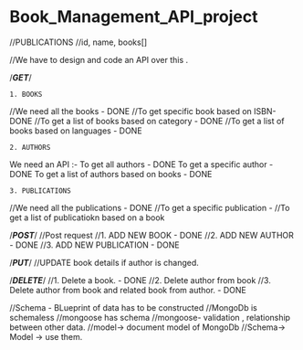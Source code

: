 # Book_Management_API_project
//PUBLICATIONS
//id, name, books[]

//We have to design and code an API over this .

/*********GET*********/
```
1. BOOKS
```
//We need all the books - DONE
//To get specific book based on ISBN- DONE
//To get a list of books based on category - DONE
//To get a list of books based on languages - DONE

```
2. AUTHORS
```
We need an API :-
To get all authors - DONE
To get a specific author - DONE
To get a list of authors based on books - DONE

```
3. PUBLICATIONS
```
//We need all the publications - DONE
//To get a specific publication - 
//To get a list of publicatiokn based on a book

/*********POST*********/
//Post request
//1. ADD NEW BOOK - DONE
//2. ADD NEW AUTHOR - DONE
//3. ADD NEW PUBLICATION - DONE

/*********PUT*********/
//UPDATE book details if author is changed.

/*********DELETE*********/
//1. Delete a book. - DONE
//2. Delete author from book
//3. Delete author from book and related book from author. - DONE

//Schema - BLueprint of data has to be constructed
//MongoDb is schemaless
//mongoose has schema
//mongoose- validation , relationship between other data.
//model-> document model of MongoDb
//Schema-> Model -> use them.



 
